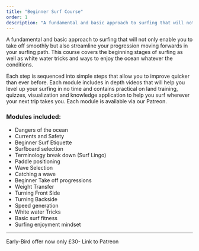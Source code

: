 ```yaml
---
title: "Beginner Surf Course"
order: 1
description: "A fundamental and basic approach to surfing that will not only enable you to take off smoothly but also streamline your progression moving forwards in your surfing path. This course covers the beginning stages of surfing as well as white water tricks and ways to enjoy the ocean whatever the conditions. Each step is sequenced into simple steps that allow you to improve quicker than ever before."
---
```


A fundamental and basic approach to surfing that will not only enable you to take off smoothly but also streamline your progression moving forwards in your surfing path. This course covers the beginning stages of surfing as well as white water tricks and ways to enjoy the ocean whatever the conditions.

Each step is sequenced into simple steps that allow you to improve quicker than ever before. Each module includes in depth videos that will help you level up your surfing in no time and contains practical on land training, quizzes, visualization and knowledge application to help you surf wherever your next trip takes you. Each module is available via our Patreon.

### Modules included:

- Dangers of the ocean
- Currents and Safety
- Beginner Surf Etiquette
- Surfboard selection
- Terminology break down (Surf Lingo)
- Paddle positioning
- Wave Selection
- Catching a wave
- Beginner Take off progressions
- Weight Transfer
- Turning Front Side
- Turning Backside
- Speed generation
- White water Tricks
- Basic surf fitness
- Surfing enjoyment mindset

---

Early-Bird offer now only £30- Link to Patreon
